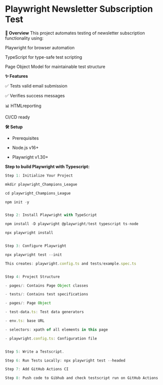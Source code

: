 # Playwright Newsletter Subscription Test
**📌 Overview**
This project automates testing of newsletter subscription functionality using:

Playwright for browser automation

TypeScript for type-safe test scripting

Page Object Model for maintainable test structure


**✨ Features**

✅ Tests valid email submission

✅ Verifies success messages

📊 HTMLreporting

CI/CD ready



**🛠️ Setup**
- Prerequisites

- Node.js v16+

- Playwright v1.30+

  

**Step to build Playwright with Typescript:**

```ts
Step 1: Initialize Your Project

mkdir playwright_Champions_League

cd playwright_Champions_League

npm init -y


Step 2: Install Playwright with TypeScript

npm install -D playwright @playwright/test typescript ts-node

npx playwright install


Step 3: Configure Playwright

npx playwright test --init

This creates: playwright.config.ts and tests/example.spec.ts


Step 4: Project Structure

- pages/: Contains Page Object classes

- tests/: Contains test specifications

- pages/: Page Object

- test-data.ts: Test data generators

- env.ts: base URL

- selectors: xpath of all elements in this page

- playwright.config.ts: Configuration file


Step 5: Write a Testscript.

Step 6: Run Tests Locally: npx playwright test --headed

Step 7: Add GitHub Actions CI

Step 8: Push code to Gibhub and check testscript run on GitHub Actions


